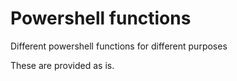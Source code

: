 # Powershell functions
Different powershell functions for different purposes

These are provided as is. 